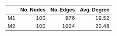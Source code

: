 |    |   No. Nodes |   No. Edges |   Avg. Degree |
|:---|------------:|------------:|--------------:|
| M1 |         100 |         976 |         19.52 |
| M2 |         100 |        1024 |         20.48 |
